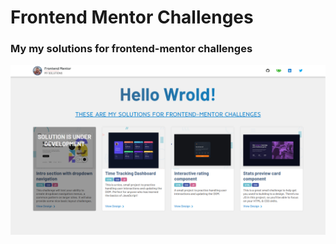 # Frontend Mentor Challenges
### My my solutions for frontend-mentor challenges

![Home Page](./home/images/home-page.png)
